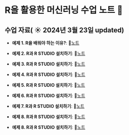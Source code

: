 # R을 활용한 머신러닝 수업 노트 🙌

## 수업 자료( ☀️ 2024년 3월 23일 updated)


- **예제 1. R을 배워야 하는 이유?**:  📄[노트](https://edgeun.notion.site/0626_R_R-is-na-32a87a7dc296439995d250f818afc76f#3b217e808f0544d6a2d501d6e318ac61)

- **예제 2. R과 R STUDIO 설치하기**:  📄[노트](https://edgeun.notion.site/0626_R_R-is-na-32a87a7dc296439995d250f818afc76f#c29cf97518aa489aa22f3613e1931b1e)

- **예제 3. R과 R STUDIO 설치하기**:  📄[노트](https://edgeun.notion.site/0626_R_R-is-na-32a87a7dc296439995d250f818afc76f#df893ec5361c43a1a13c3d4eddcf751a)

- **예제 4. R과 R STUDIO 설치하기**:  📄[노트](https://edgeun.notion.site/0626_R_R-is-na-32a87a7dc296439995d250f818afc76f#df893ec5361c43a1a13c3d4eddcf751a)

- **예제 5. R과 R STUDIO 설치하기**:  📄[노트](https://edgeun.notion.site/0626_R_R-is-na-32a87a7dc296439995d250f818afc76f#df893ec5361c43a1a13c3d4eddcf751a)

- **예제 6. R과 R STUDIO 설치하기**:  📄[노트](https://edgeun.notion.site/0626_R_R-is-na-32a87a7dc296439995d250f818afc76f#df893ec5361c43a1a13c3d4eddcf751a)

- **예제 7. R과 R STUDIO 설치하기**:  📄[노트](https://edgeun.notion.site/0626_R_R-is-na-32a87a7dc296439995d250f818afc76f#df893ec5361c43a1a13c3d4eddcf751a)

- **예제 8. R과 R STUDIO 설치하기**:  📄[노트](https://edgeun.notion.site/0626_R_R-is-na-32a87a7dc296439995d250f818afc76f#df893ec5361c43a1a13c3d4eddcf751a)

- **예제 8. R과 R STUDIO 설치하기**:  📄[노트](https://edgeun.notion.site/0626_R_R-is-na-32a87a7dc296439995d250f818afc76f#df893ec5361c43a1a13c3d4eddcf751a)

